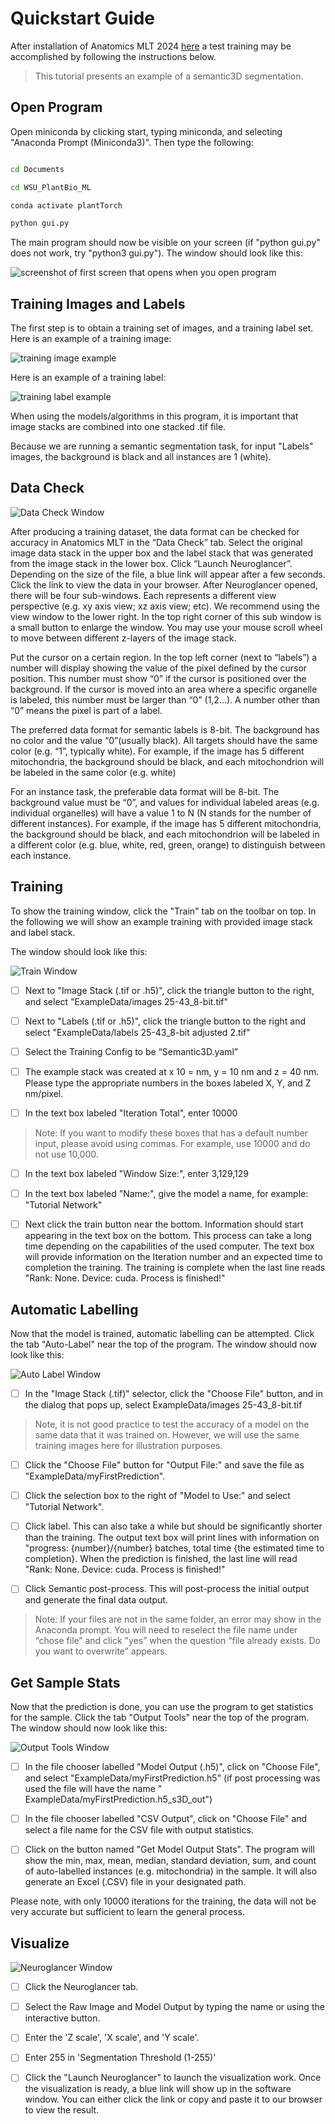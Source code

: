 # Quickstart Guide
After installation of Anatomics MLT 2024 [here](https://github.com/ajbrookhouse/WSU_PlantBio_ML/blob/main/Instructions/installation.md) a test training may be accomplished by following the instructions below.  

  

> This tutorial presents an example of a semantic3D segmentation.  

  

## Open Program 

  

Open miniconda by clicking start, typing miniconda, and selecting "Anaconda Prompt (Miniconda3)". Then type the following: 

```bash 

cd Documents 

cd WSU_PlantBio_ML 

conda activate plantTorch 

python gui.py 

``` 

The main program should now be visible on your screen (if "python gui.py" does not work, try "python3 gui.py"). The window should look like this: 

  

![screenshot of first screen that opens when you open program](https://github.com/ajbrookhouse/WSU_PlantBio_ML/blob/main/screenshots/dataTab.png) 

  

## Training Images and Labels 

The first step is to obtain a training set of images, and a training label set. Here is an example of a training image: 

![training image example](https://github.com/ajbrookhouse/WSU_PlantBio_ML/blob/main/screenshots/mitoTrain.png) 


Here is an example of a training label: 

![training label example](https://github.com/ajbrookhouse/WSU_PlantBio_ML/blob/main/screenshots/mitoLabel.png) 

When using the models/algorithms in this program, it is important that image stacks are combined into one stacked .tif file. 

Because we are running a semantic segmentation task, for input "Labels" images, the background is black and all instances are 1 (white).  


 ## Data Check 

![Data Check Window](https://github.com/ajbrookhouse/WSU_PlantBio_ML/blob/main/screenshots/dataTab.png) 

After producing a training dataset, the data format can be checked for accuracy in Anatomics MLT in the  “Data Check” tab.  Select the original image data stack in the upper box and the label stack that was generated from the image stack in the lower box. Click “Launch Neuroglancer”. Depending on the size of the file, a blue link will appear after a few seconds. Click the link to view the data in your browser. After Neuroglancer opened, there will be four sub-windows. Each represents a different view perspective (e.g. xy axis view; xz axis view; etc). We recommend using the view window to the lower right. In the top right corner of this sub window is a small button to enlarge the window. You may use your mouse scroll wheel to move between different z-layers of the image stack.  

Put the cursor on a certain region. In the top left corner (next to “labels”) a number will display showing the value of the pixel defined by the cursor position. This number must show “0” if the cursor is positioned over the background. If the cursor is moved into an area where a specific organelle is labeled, this number must be larger than “0” (1,2…). A number other than “0” means the pixel is part of a label. 

The preferred data format for semantic labels is 8-bit. The background has no color and the value “0”(usually black). All targets should have the same color (e.g. “1”, typically white).  For example, if the image has 5 different mitochondria, the background should be black, and each mitochondrion will be labeled in the same color (e.g. white) 

For an instance task, the preferable data format will be 8-bit. The background value must be “0”, and values for individual labeled areas (e.g. individual organelles) will have a value 1 to N (N stands for the number of different instances).  For example, if the image has 5 different mitochondria, the background should be black, and each mitochondrion will be labeled in a different color (e.g. blue, white, red, green, orange) to distinguish between each instance.  

 

## Training  

To show the training window, click the "Train" tab on the toolbar on top. In the following we will show an example training with provided image stack and label stack. 

  

The window should look like this: 

  

![Train Window](https://github.com/ajbrookhouse/WSU_PlantBio_ML/blob/main/screenshots/trainTab.png) 

  

- [ ] Next to "Image Stack (.tif or .h5)", click the triangle button to the right, and select "ExampleData/images 25-43_8-bit.tif" 

- [ ] Next to "Labels (.tif or .h5)", click the triangle button to the right and select "ExampleData/labels 25-43_8-bit adjusted 2.tif" 

- [ ] Select the Training Config to be “Semantic3D.yaml” 

- [ ] The example stack was created at x 10 = nm, y = 10 nm and z = 40 nm. Please type the appropriate numbers in the boxes labeled X, Y, and Z nm/pixel. 

- [ ] In the text box labeled "Iteration Total", enter 10000 

> Note: If you want to modify these boxes that has a default number input, please avoid using commas. For example, use 10000 and do not use 10,000. 

- [ ] In the text box labeled "Window Size:", enter 3,129,129 

- [ ] In the text box labeled "Name:", give the model a name, for example: "Tutorial Network" 

- [ ] Next click the train button near the bottom. Information should start appearing in the text box on the bottom. This process can take a long time depending on the capabilities of the used computer. The text box will provide information on the Iteration number and an expected time to completion the training. The training is complete when the last line reads "Rank: None. Device: cuda. Process is finished!" 

  

## Automatic Labelling 

  

Now that the model is trained, automatic labelling can be attempted. Click the tab "Auto-Label" near the top of the program. The window should now look like this: 

  

![Auto Label Window](https://github.com/ajbrookhouse/WSU_PlantBio_ML/blob/main/screenshots/labelTab.png) 

  

- [ ] In the "Image Stack (.tif)" selector, click the "Choose File" button, and in the dialog that pops up, select ExampleData/images 25-43_8-bit.tif 

> Note, it is not good practice to test the accuracy of a model on the same data that it was trained on. However, we will use the same training images here for illustration purposes. 

- [ ] Click the "Choose File" button for "Output File:" and save the file as "ExampleData/myFirstPrediction". 

- [ ] Click the selection box to the right of "Model to Use:" and select "Tutorial Network". 

- [ ] Click label. This can also take a while but should be significantly shorter than the training. The output text box will print lines with information on "progress: {number}/{number} batches, total time {the estimated time to completion}. When the prediction is finished, the last line will read "Rank: None. Device: cuda. Process is finished!" 

- [ ] Click Semantic post-process. This will post-process the initial output and generate the final data output.   

> Note: If your files are not in the same folder, an error may show in the Anaconda prompt. You will need to reselect the file name under “chose file” and click "yes” when the question “file already exists. Do you want to overwrite” appears.   

## Get Sample Stats 

 

Now that the prediction is done, you can use the program to get statistics for the sample. Click the tab "Output Tools" near the top of the program. The window should now look like this: 

  

![Output Tools Window](https://github.com/ajbrookhouse/WSU_PlantBio_ML/blob/main/screenshots/outputtoolTab.png) 

  

- [ ] In the file chooser labelled "Model Output (.h5)", click on "Choose File", and select "ExampleData/myFirstPrediction.h5" (if post processing was used the file will have the name " ExampleData/myFirstPrediction.h5_s3D_out") 

- [ ] In the file chooser labelled "CSV Output", click on "Choose File" and select a file name for the CSV file with output statistics. 

- [ ] Click on the button named "Get Model Output Stats". The program will show the min, max, mean, median, standard deviation, sum, and count of auto-labelled instances (e.g. mitochondria) in the sample. It will also generate an Excel (.CSV) file in your designated path. 

Please note, with only 10000 iterations for the training, the data will not be very accurate but sufficient to learn the general process. 

  

  

## Visualize 

 ![Neuroglancer Window](https://github.com/ajbrookhouse/WSU_PlantBio_ML/blob/main/screenshots/visualizeTab.png) 

- [ ] Click the Neuroglancer tab. 

- [ ] Select the Raw Image and Model Output by typing the name or using the interactive button. 

- [ ] Enter the 'Z scale', 'X scale', and 'Y scale'.  

- [ ] Enter 255 in 'Segmentation Threshold (1-255)' 

- [ ] Click the "Launch Neuroglancer" to launch the visualization work. Once the visualization is ready, a blue link will show up in the software window. You can either click the link or copy and paste it to our browser to view the result.  

